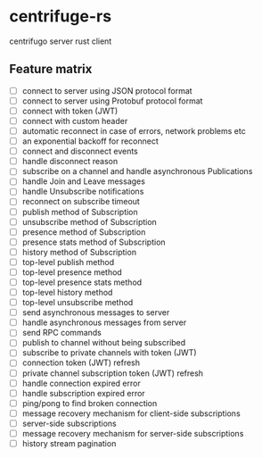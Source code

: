 # centrifuge-rs
centrifugo server rust client

## Feature matrix

- [ ] connect to server using JSON protocol format
- [ ] connect to server using Protobuf protocol format
- [ ] connect with token (JWT)
- [ ] connect with custom header
- [ ] automatic reconnect in case of errors, network problems etc
- [ ] an exponential backoff for reconnect
- [ ] connect and disconnect events
- [ ] handle disconnect reason
- [ ] subscribe on a channel and handle asynchronous Publications
- [ ] handle Join and Leave messages
- [ ] handle Unsubscribe notifications
- [ ] reconnect on subscribe timeout
- [ ] publish method of Subscription
- [ ] unsubscribe method of Subscription
- [ ] presence method of Subscription
- [ ] presence stats method of Subscription
- [ ] history method of Subscription
- [ ] top-level publish method
- [ ] top-level presence method
- [ ] top-level presence stats method
- [ ] top-level history method
- [ ] top-level unsubscribe method
- [ ] send asynchronous messages to server
- [ ] handle asynchronous messages from server
- [ ] send RPC commands
- [ ] publish to channel without being subscribed
- [ ] subscribe to private channels with token (JWT)
- [ ] connection token (JWT) refresh
- [ ] private channel subscription token (JWT) refresh
- [ ] handle connection expired error
- [ ] handle subscription expired error
- [ ] ping/pong to find broken connection
- [ ] message recovery mechanism for client-side subscriptions
- [ ] server-side subscriptions
- [ ] message recovery mechanism for server-side subscriptions
- [ ] history stream pagination
